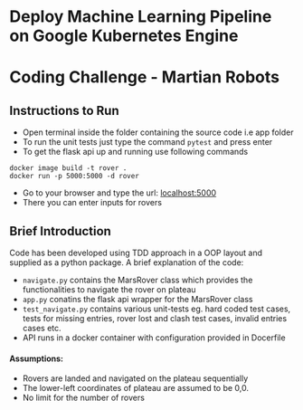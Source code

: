 # Deploy Machine Learning Pipeline on Google Kubernetes Engine
# Coding Challenge - Martian Robots

## Instructions to Run

* Open terminal inside the folder containing the source code i.e app folder
* To run the unit tests just type the command ``` pytest ``` and press enter
* To get the flask api up and running use following commands
```
docker image build -t rover .
docker run -p 5000:5000 -d rover
```
* Go to your browser and type the url: <localhost:5000>
* There you can enter inputs for rovers

## Brief Introduction
Code has been developed using TDD approach in a OOP layout and supplied as a python package. 
A brief explanation of the code:
* ```navigate.py``` contains the MarsRover class which provides the functionalities to navigate the rover on plateau
* ```app.py``` conatins the flask api wrapper for the MarsRover class
* ```test_navigate.py``` contains various unit-tests eg. hard coded test cases, tests for missing entries, rover lost and clash test cases, invalid entries cases etc.
* API runs in a docker container with configuration provided in Docerfile
  
#### Assumptions:
* Rovers are landed and navigated on the plateau sequentially
* The lower-left coordinates of plateau are assumed to be 0,0.
* No limit for the number of rovers

